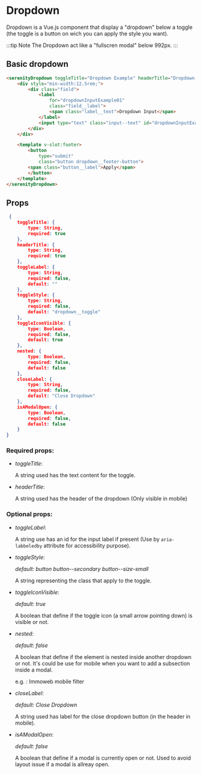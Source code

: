 # Dropdown

Dropdown is a Vue.js component that display a "dropdown" below a toggle (the toggle is a button on wich you can apply the style you want).

:::tip Note
The Dropdown act like a "fullscren modal" below 992px.
:::

## Basic dropdown
<div class="sd-example">
    <Example-DropdownBasic></Example-DropdownBasic>
</div>

```html
<serenityDropdown toggleTitle="Dropdown Example" headerTitle="Dropdown header title">
    <div style="min-width:12.5rem;">
        <div class="field">
            <label
                for="dropdownInputExample01"
                class="field__label">
                <span class="label__text">Dropdown Input</span>
            </label>
            <input type="text" class="input--text" id="dropdownInputExample01">
        </div>
    </div>

    <template v-slot:footer>
        <button
            type="submit"
            class="button dropdown__footer-button">
        <span class="button__label">Apply</span>
        </button>
    </template>
</serenityDropdown>
```

## Props

```json
 {
    toggleTitle: {
        type: String,
        required: true
    },
    headerTitle: {
        type: String,
        required: true
    },
    toggleLabel: {
        type: String,
        required: false,
        default: ""
    },
    toggleStyle: {
        type: String,
        required: false,
        default: "dropdown__toggle"
    },
    toggleIconVisible: {
        type: Boolean,
        required: false,
        default: true
    },
    nested: {
        type: Boolean,
        required: false,
        default: false
    },
    closeLabel: {
        type: String,
        required: false,
        default: "Close Dropdown"
    },
    isAModalOpen: {
        type: Boolean,
        required: false,
        default: false
    }
}
```

### Required props:

* *toggleTitle*:

    A string used has the text content for the toggle.

* *headerTitle*:

    A string used has the header of the dropdown (Only visible in mobile)

### Optional props:

* *toggleLabel*:

    A string use has an id for the input label if present (Use by `aria-labbeledby` attribute for accessibility purpose).

* *toggleStyle*:

    *default: button button--secondary button--size-small*

    A string representing the class that apply to the toggle.

* *toggleIconVisible*:

    *default: true*

    A boolean that define if the toggle icon (a small arrow pointing down) is visible or not.

* *nested*:

    *default: false*

    A boolean that define if the element is nested inside another dropdown or not. It's could be use for mobile when you want to add a subsection inside a modal.

    e.g. : Immoweb mobile filter

* *closeLabel*:

    *default: Close Dropdown*

    A string used has label for the close dropdown button (in the header in mobile).

* *isAModalOpen*:

    *default: false*

    A boolean that define if a modal is currently open or not. Used to avoid layout issue if a modal is allreay open.
